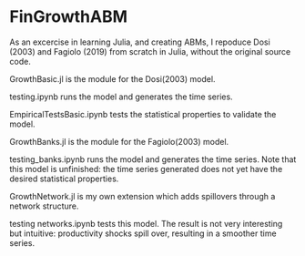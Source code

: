 # FinGrowthABM

As an excercise in learning Julia, and creating ABMs, I repoduce Dosi (2003) and Fagiolo (2019) from scratch in Julia, without the original source code.


GrowthBasic.jl is the module for the Dosi(2003) model.

testing.ipynb runs the model and generates the time series.

EmpiricalTestsBasic.ipynb tests the statistical properties to validate the model.

GrowthBanks.jl is the module for the Fagiolo(2003) model.

testing_banks.ipynb runs the model and generates the time series. Note that this model is unfinished: the time series generated does not yet have the desired statistical properties.

GrowthNetwork.jl is my own extension which adds spillovers through a network structure.

testing networks.ipynb tests this model. The result is not very interesting but intuitive: productivity shocks spill over, resulting in a smoother time series.
